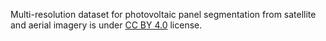 Multi-resolution dataset for photovoltaic panel segmentation from satellite and aerial imagery is under [CC BY 4.0](https://creativecommons.org/licenses/by/4.0/legalcode) license.